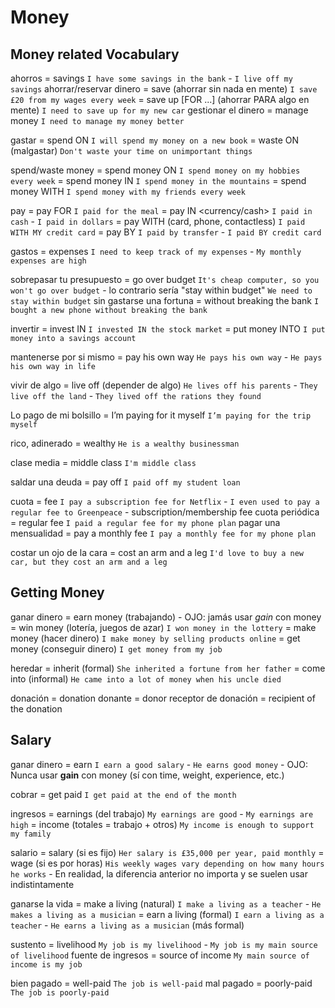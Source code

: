 # Money


## Money related Vocabulary

ahorros = savings `I have some savings in the bank` - `I live off my savings`
ahorrar/reservar dinero
    = save (ahorrar sin nada en mente) `I save £20 from my wages every week`
    = save up [FOR ...] (ahorrar PARA algo en mente) `I need to save up for my new car`
gestionar el dinero = manage money `I need to manage my money better`

gastar
    = spend <sthing> ON  `I will spend my money on a new book`
    = waste <sthing> ON (malgastar) `Don't waste your time on unimportant things`

spend/waste  money <preposition>
    = spend money ON <thing> `I spend money on my hobbies every week`
    = spend money IN <place> `I spend money in the mountains`
    = spend money WITH <sbody> `I spend money with my friends every week`

pay
    = pay FOR <product> `I paid for the meal`
    = pay IN <currency/cash> `I paid in cash` - `I paid in dollars`
    = pay WITH <device> (card, phone, contactless) `I paid WITH MY credit card`
    = pay BY <method> `I paid by transfer` - `I paid BY credit card`

gastos = expenses `I need to keep track of my expenses` - `My monthly expenses are high`

sobrepasar tu presupuesto
    = go over budget `It's cheap computer, so you won't go over budget`
        - lo contrario sería "stay within budget" `We need to stay within budget`
sin gastarse una fortuna
    = without breaking the bank `I bought a new phone without breaking the bank`

invertir
    = invest IN `I invested IN the stock market`
    = put money INTO `I put money into a savings account`

mantenerse por si mismo
    = pay his own way `He pays his own way` - `He pays his own way in life`

vivir de algo = live off (depender de algo) `He lives off his parents` - `They live off the land` - `They lived off the rations they found`

Lo pago de mi bolsillo
    = I’m paying for it myself `I’m paying for the trip myself`


rico, adinerado = wealthy `He is a wealthy businessman`

clase media = middle class `I'm middle class`

saldar una deuda = pay off `I paid off my student loan`

cuota = fee `I pay a subscription fee for Netflix` - `I even used to pay a regular fee to Greenpeace`
    - subscription/membership fee
cuota periódica = regular fee `I paid a regular fee for my phone plan`
pagar una mensualidad = pay a monthly fee `I pay a monthly fee for my phone plan`

costar un ojo de la cara
    = cost an arm and a leg `I'd love to buy a new car, but they cost an arm and a leg`

## Getting Money

ganar dinero
    = earn money (trabajando)
        - OJO: jamás usar _gain_ con money
    = win money (lotería, juegos de azar) `I won money in the lottery`
    = make money (hacer dinero) `I make money by selling products online`
    = get money (conseguir dinero) `I get money from my job`

heredar
    = inherit (formal) `She inherited a fortune from her father`
    = come into (informal) `He came into a lot of money when his uncle died`

donación = donation
donante = donor
receptor de donación = recipient of the donation

## Salary

ganar dinero = earn `I earn a good salary` - `He earns good money`
    - OJO: Nunca usar **gain** con money (sí con time, weight, experience, etc.)

cobrar = get paid `I get paid at the end of the month`

ingresos
    = earnings (del trabajo) `My earnings are good` - `My earnings are high`
    = income (totales = trabajo + otros) `My income is enough to support my family`

salario
    = salary (si es fijo) `Her salary is £35,000 per year, paid monthly`
    = wage (si es por horas) `His weekly wages vary depending on how many hours he works`
        - En realidad, la diferencia anterior no importa y se suelen usar indistintamente

ganarse la vida
    = make a living (natural) `I make a living as a teacher` - `He makes a living as a musician`
    = earn a living (formal) `I earn a living as a teacher` - `He earns a living as a musician` (más formal)

sustento = livelihood `My job is my livelihood` - `My job is my main source of livelihood`
fuente de ingresos = source of income `My main source of income is my job`

bien pagado = well-paid `The job is well-paid`
mal pagado = poorly-paid `The job is poorly-paid`

